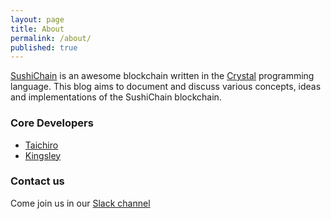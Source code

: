 ```yaml
---
layout: page
title: About
permalink: /about/
published: true
---
```


[SushiChain](https://github.com/sushichain) is an awesome blockchain written in the [Crystal](https://crystal-lang.org/) programming language. This blog aims to document and discuss various concepts, ideas and implementations of the SushiChain blockchain.

### Core Developers

* [Taichiro](https://github.com/tbrand)
* [Kingsley](https://github.com/kingsleyh)

### Contact us

Come join us in our [Slack channel](https://bit.ly/2HJBu1z)
